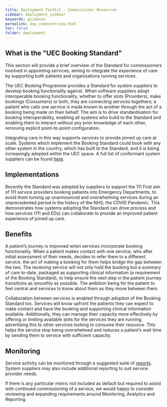 ```yaml
---
title: Deployment Toolkit - Commissioner Resources
sidebar: deployment_sidebar
keywords: guidance
permalink: dep_commoverview.html
toc: false
folder: deployment
---
```


## What is the "UEC Booking Standard"

This section will provide a brief overview of the Standard for commissioners involved in appointing services, aiming to integrate the experience of care by supporting both patients and organisations running services. 

The UEC Booking Programme provides a Standard for system suppliers to develop booking functionality against. When software suppliers adopt interoperable booking functionality, whether to offer slots (Providers), make bookings (Consumers) or both, they are connecting services togethers; a patient who calls one service is made known to another through the act of a booking being made on their behalf. The aim is to drive standardisation for booking interoperability, enabling all systems who build to the Standard and enabling them to interact without any prior knowledge of each other, removing explicit point-to-point configuration. 

Integrating care in this way supports services to provide joined up care at scale. Systems which implement the Booking Standard could book with any other system in the country, which has built to the Standard, and it is being increasingly adopted within the UEC space. A full list of conformant system suppliers can be found <a href="catalogue.html" target="_blank">here</a>.

## Implementations
  
Recently the Standard was adopted by suppliers to support the 111 First aim of 111 service providers booking patients into Emergency Departments, to avoid them turning up unannounced and overwhelming services during an unprecedented period in the history of the NHS; the COVID Pandemic. This demonstrates how systems adopting the Standard can drive process and how services (111 and EDs) can collaborate to provide an improved patient experience of joined up care. 

## Benefits

A patient’s journey is improved when services incorporate booking functionality. When a patient makes contact with one service, who after initial assessment of their needs, decides to refer them to a different service, the act of making a booking for them helps bridge the gap between the two. The receiving service will not only hold the booking but a summary of care to-date, packaged as supporting clinical information (a requirement of the Booking Standard), to help ensure the next step in the patient journey transitions as smoothly as possible. The ambition being for the patient to feel central and services to know about them as they move between them.

Collaboration between services is enabled through adoption of the Booking Standard too. Services will know upfront the patients they can expect to make contact and have the booking and supporting clinical information available. Additionally, they can manage their capacity more effectively by offering or limiting available slots for the services they are running, advertising this to other services looking to consume their resource. This helps the service stop being overwhelmed and reduces a patient’s wait time by sending them to service with sufficient capacity.

## Monitoring 

Service activity can be monitored through a suggested suite of <a href="fs_reporting.html" target="_blank">reports</a>. System suppliers may also include additional reporting to suit service provider needs. 

If there is any particular metric not included as default but required to assist with continued commissioning of a service, we would happy to consider reviewing and expanding requirements around Monitoring, Analytics and Reporting. 

